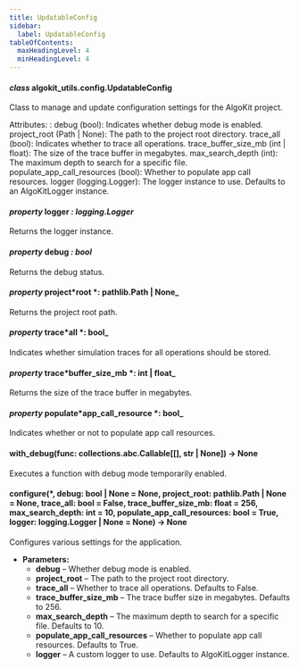 ```yaml
---
title: UpdatableConfig
sidebar:
  label: UpdatableConfig
tableOfContents:
  maxHeadingLevel: 4
  minHeadingLevel: 4
---
```


#### _class_ algokit_utils.config.UpdatableConfig

Class to manage and update configuration settings for the AlgoKit project.

Attributes:
: debug (bool): Indicates whether debug mode is enabled.
project_root (Path | None): The path to the project root directory.
trace_all (bool): Indicates whether to trace all operations.
trace_buffer_size_mb (int | float): The size of the trace buffer in megabytes.
max_search_depth (int): The maximum depth to search for a specific file.
populate_app_call_resources (bool): Whether to populate app call resources.
logger (logging.Logger): The logger instance to use. Defaults to an AlgoKitLogger instance.

#### _property_ logger _: logging.Logger_

Returns the logger instance.

#### _property_ debug _: bool_

Returns the debug status.

#### _property_ project*root *: pathlib.Path | None\_

Returns the project root path.

#### _property_ trace*all *: bool\_

Indicates whether simulation traces for all operations should be stored.

#### _property_ trace*buffer_size_mb *: int | float\_

Returns the size of the trace buffer in megabytes.

#### _property_ populate*app_call_resource *: bool\_

Indicates whether or not to populate app call resources.

#### with_debug(func: collections.abc.Callable[[], str | None]) → None

Executes a function with debug mode temporarily enabled.

#### configure(\*, debug: bool | None = None, project_root: pathlib.Path | None = None, trace_all: bool = False, trace_buffer_size_mb: float = 256, max_search_depth: int = 10, populate_app_call_resources: bool = True, logger: logging.Logger | None = None) → None

Configures various settings for the application.

- **Parameters:**
  - **debug** – Whether debug mode is enabled.
  - **project_root** – The path to the project root directory.
  - **trace_all** – Whether to trace all operations. Defaults to False.
  - **trace_buffer_size_mb** – The trace buffer size in megabytes. Defaults to 256.
  - **max_search_depth** – The maximum depth to search for a specific file. Defaults to 10.
  - **populate_app_call_resources** – Whether to populate app call resources. Defaults to True.
  - **logger** – A custom logger to use. Defaults to AlgoKitLogger instance.
